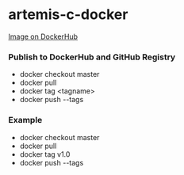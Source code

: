 # artemis-c-docker
[Image on DockerHub](https://hub.docker.com/repository/docker/ls1tum/artemis-c-docker)

### Publish to DockerHub and GitHub Registry
- docker checkout master
- docker pull
- docker tag \<tagname>
- docker push --tags

### Example
- docker checkout master
- docker pull
- docker tag v1.0
- docker push --tags
